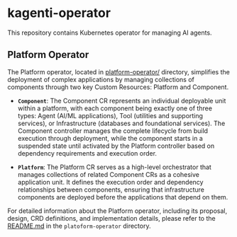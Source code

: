 # kagenti-operator

This repository contains Kubernetes operator for managing AI agents. 
## Platform Operator
The Platform operator, located in [platform-operator/](platform-operator/) directory, simplifies the deployment of complex applications by managing collections of components through two key Custom Resources: Platform and Component.
* **`Component`**: The Component CR represents an individual deployable unit within a platform, with each component being exactly one of three types: Agent (AI/ML applications), Tool (utilities and supporting services), or Infrastructure (databases and foundational services). The Component controller manages the complete lifecycle from build execution through deployment, while the component starts in a suspended state until activated by the Platform controller based on dependency requirements and execution order.

* **`Platform`**: The Platform CR serves as a high-level orchestrator that manages collections of related Component CRs as a cohesive application unit. It defines the execution order and dependency relationships between components, ensuring that infrastructure components are deployed before the applications that depend on them.

For detailed information about the Platform operator, including its proposal, design, CRD definitions, and implementation details, please refer to the [README.md](platform-operator/README.md) in the `platoform-operator` directory.


